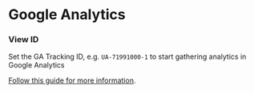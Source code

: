# Google Analytics

### View ID

Set the GA Tracking ID, e.g. `UA-71991000-1` to start gathering analytics in Google Analytics

[Follow this guide for more information](https://support.google.com/analytics/answer/10269537?ref_topic=1009620#).

